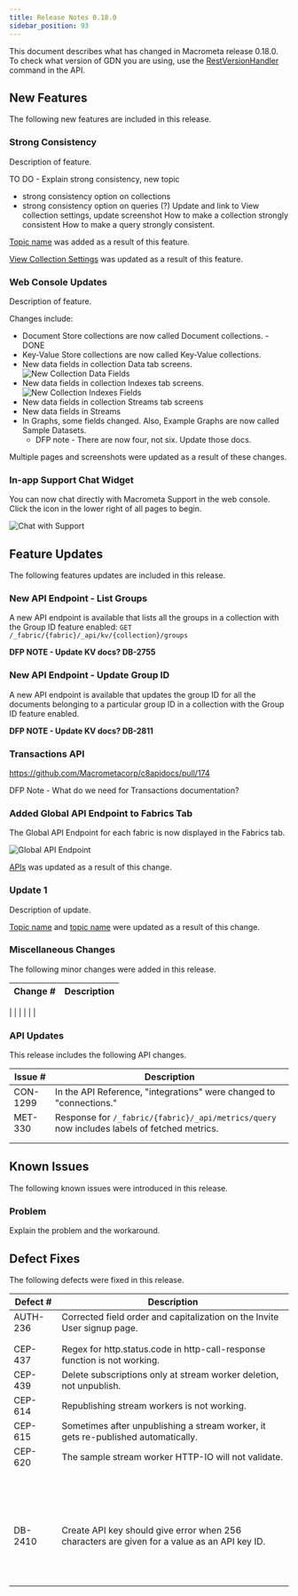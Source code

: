 ```yaml
---
title: Release Notes 0.18.0
sidebar_position: 93
---
```


This document describes what has changed in Macrometa release 0.18.0. To check what version of GDN you are using, use the [RestVersionHandler](https://macrometa.com/docs/api#/operations/RestVersionHandler) command in the API.

## New Features

The following new features are included in this release.

### Strong Consistency

Description of feature.

TO DO - 
Explain strong consistency, new topic
- strong consistency option on collections
- strong consistency option on queries (?)
Update and link to View collection settings, update screenshot
How to make a collection strongly consistent
How to make a query strongly consistent.

[Topic name](index.md) was added as a result of this feature.

[View Collection Settings](../collections/view-collection-settings.md) was updated as a result of this feature.

### Web Console Updates

Description of feature.

Changes include:

- Document Store collections are now called Document collections. - DONE
- Key-Value Store collections are now called Key-Value collections.
- New data fields in collection Data tab screens.
  ![New Collection Data Fields](/img/release-notes/18-00-collection-data-fields.png)
- New data fields in collection Indexes tab screens.
  ![New Collection Indexes Fields](/img/release-notes/18-00-collection-indexes-fields.png)
- New data fields in collection Streams tab screens
- New data fields in Streams
- In Graphs, some fields changed. Also, Example Graphs are now called Sample Datasets.
  - DFP note - There are now four, not six. Update those docs.

Multiple pages and screenshots were updated as a result of these changes.

### In-app Support Chat Widget

You can now chat directly with Macrometa Support in the web console. Click the icon in the lower right of all pages to begin.

![Chat with Support](/img/release-notes/18-00-support-chat.png)

## Feature Updates

The following features updates are included in this release.

### New API Endpoint - List Groups

A new API endpoint is available that lists all the groups in a collection with the Group ID feature enabled: `GET /_fabric/{fabric}/_api/kv/{collection}/groups`

**DFP NOTE - Update KV docs? DB-2755**

### New API Endpoint - Update Group ID

A new API endpoint is available that updates the group ID for all the documents belonging to a particular group ID in a collection with the Group ID feature enabled.

**DFP NOTE - Update KV docs? DB-2811**

### Transactions API

https://github.com/Macrometacorp/c8apidocs/pull/174

DFP Note - What do we need for Transactions documentation?

### Added Global API Endpoint to Fabrics Tab

The Global API Endpoint for each fabric is now displayed in the Fabrics tab.

![Global API Endpoint](/img/release-notes/18-00-global-api-endpoint.png)

[APIs](../api-docs/) was updated as a result of this change.

### Update 1

Description of update.

[Topic name](index.md) and [topic name](index.md) were updated as a result of this change.

### Miscellaneous Changes

The following minor changes were added in this release.

| Change # | Description |
| -------- | ----------- |

|          |             |
|          |             |

### API Updates

This release includes the following API changes.

| Issue # | Description |
| ------- | ----------- |
| CON-1299 | In the API Reference, "integrations" were changed to "connections."          |
| MET-330       | Response for `/_fabric/{fabric}/_api/metrics/query` now includes labels of fetched metrics.          |
|         |             |
|         |             |

## Known Issues

The following known issues were introduced in this release.

### Problem

Explain the problem and the workaround.

## Defect Fixes

The following defects were fixed in this release.

| Defect #  | Description  |
|---|---|
| AUTH-236  | Corrected field order and capitalization on the Invite User signup page.  |
|   |   |
|   |   |
| CEP-437  | Regex for http.status.code in http-call-response function is not working.  |
| CEP-439  | Delete subscriptions only at stream worker deletion, not unpublish.  |
| CEP-614  | Republishing stream workers is not working.  |
| CEP-615  | Sometimes after unpublishing a stream worker, it gets re-published automatically.  |
| CEP-620  | The sample stream worker HTTP-IO will not validate.  |
|   |   |
|   |   |
|   |   |
|   |   |
|   |   |
|   |   |
|   |   |
|   |   |
|   |   |
|   |   |
|   |   |
|   |   |
|   |   |
|   |   |
|   |   |
|   |   |
| DB-2410  | Create API key should give error when 256 characters are given for a value as an API key ID.  |
|   |   |
|   |   |
|   |   |
|   |   |
|   |   |
|   |   |
|   |   |
|   |   |
|   |   |
|   |   |
|   |   |